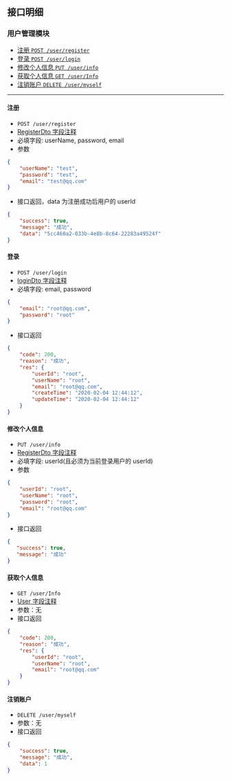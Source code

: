 ## 接口明细
### 用户管理模块
- [注册 `POST /user/register`](#注册)
- [登录 `POST /user/login`](#登录)
- [修改个人信息 `PUT /user/info`](#修改个人信息)
- [获取个人信息 `GET /user/Info`](#获取个人信息)
- [注销账户 `DELETE /user/myself`](#注销账户)

---

#### 注册
- `POST /user/register`
- [RegisterDto 字段注释](src/main/java/org/planeswalker/pojo/dto/RegisterDto.java)
- 必填字段: userName, password, email
- 参数
```json
{
    "userName": "test",
    "password": "test",
    "email": "test@qq.com"
}
```
- 接口返回，data 为注册成功后用户的 userId
```json
{
    "success": true,
    "message": "成功",
    "data": "5cc460a2-033b-4e8b-8c64-22283a49524f"
}
```
   
#### 登录 
- `POST /user/login`
- [loginDto 字段注释](src/main/java/org/planeswalker/pojo/dto/loginDto.java)
- 必填字段: email, password
```json
{
    "email": "root@qq.com",
    "password": "root"
}
```
- 接口返回
```json
{
    "code": 200,
    "reason": "成功",
    "res": {
        "userId": "root",
        "userName": "root",
        "email": "root@qq.com",
        "createTime": "2020-02-04 12:44:12",
        "updateTime": "2020-02-04 12:44:12"
    }
}
```

#### 修改个人信息
- `PUT /user/info`
- [RegisterDto 字段注释](src/main/java/org/planeswalker/pojo/dto/RegisterDto.java)
- 必填字段: userId(且必须为当前登录用户的 userId)
- 参数
```json
{
    "userId": "root",
    "userName": "root",
    "password": "root",
    "email": "root@qq.com"
}
```
- 接口返回
```json
{
   "success": true,
   "message": "成功"
}
```
   
#### 获取个人信息
- `GET /user/Info`
- [User 字段注释](src/main/java/org/planeswalker/pojo/entity/User.java)
- 参数：无
- 接口返回
```json
{
    "code": 200,
    "reason": "成功",
    "res": {
        "userId": "root",
        "userName": "root",
        "email": "root@qq.com"
    }
}
```

#### 注销账户
- `DELETE /user/myself`
- 参数：无
- 接口返回
```json
{
    "success": true,
    "message": "成功",
    "data": 1
}
```